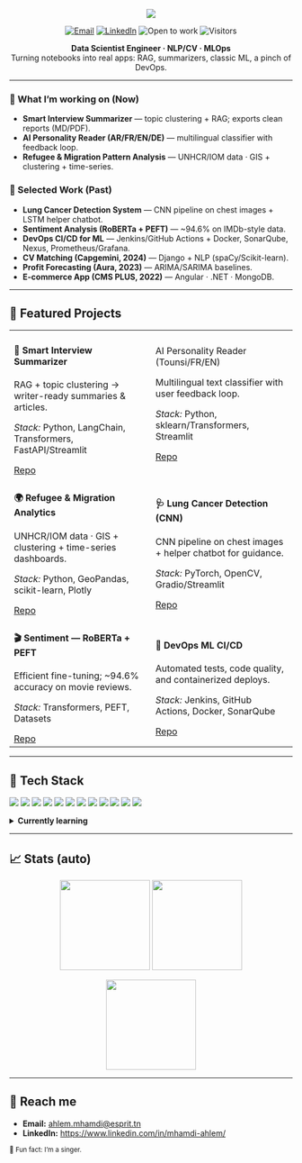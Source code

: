 <!-- HEADER -->
<p align="center">
  <img src="https://readme-typing-svg.herokuapp.com?duration=2500&center=true&vCenter=true&width=800&lines=Hi%F0%9F%91%8B%2C+I'm+Ahlem+Mhamdi;Data+Scientist+Engineer+%E2%80%A2+NLP%2FCV+%E2%80%A2+MLOps;I+build+practical+AI+that+ships" />
</p>

<p align="center">
  <a href="mailto:ahlem.mhamdi@esprit.tn"><img alt="Email"
    src="https://img.shields.io/badge/Email-ahlem.mhamdi%40esprit.tn-1f6feb?style=for-the-badge&logo=gmail&logoColor=white"></a>
  <a href="https://www.linkedin.com/in/mhamdi-ahlem/"><img alt="LinkedIn"
    src="https://img.shields.io/badge/LinkedIn-Connect-0a66c2?style=for-the-badge&logo=linkedin&logoColor=white"></a>
  <img alt="Open to work"
    src="https://img.shields.io/badge/Open_to-Internship%20%7C%20Working%20Student-06d6a0?style=for-the-badge">
  <img alt="Visitors"
    src="https://komarev.com/ghpvc/?username=Ahlemmhm&style=for-the-badge&color=9b59b6">
</p>

<p align="center">
  <b>Data Scientist Engineer · NLP/CV · MLOps</b><br/>
  Turning notebooks into real apps: RAG, summarizers, classic ML, a pinch of DevOps.
</p>

---

### 🔭 What I’m working on (Now)
- **Smart Interview Summarizer** — topic clustering + RAG; exports clean reports (MD/PDF).
- **AI Personality Reader (AR/FR/EN/DE)** — multilingual classifier with feedback loop.
- **Refugee & Migration Pattern Analysis** — UNHCR/IOM data · GIS + clustering + time-series.

### 🧪 Selected Work (Past)
- **Lung Cancer Detection System** — CNN pipeline on chest images + LSTM helper chatbot.
- **Sentiment Analysis (RoBERTa + PEFT)** — ~94.6% on IMDb-style data.
- **DevOps CI/CD for ML** — Jenkins/GitHub Actions + Docker, SonarQube, Nexus, Prometheus/Grafana.
- **CV Matching (Capgemini, 2024)** — Django + NLP (spaCy/Scikit-learn).
- **Profit Forecasting (Aura, 2023)** — ARIMA/SARIMA baselines.
- **E-commerce App (CMS PLUS, 2022)** — Angular · .NET · MongoDB.

---

## 📌 Featured Projects
<!-- Replace repo links with your actual repos if names differ -->
<table>
  <tr>
    <td width="50%">
      <h4>📝 Smart Interview Summarizer</h4>
      <p>RAG + topic clustering → writer-ready summaries & articles.</p>
      <p><i>Stack:</i> Python, LangChain, Transformers, FastAPI/Streamlit</p>
      <a href="https://github.com/Ahlemmhm/smart-interview-summarizer">Repo</a>
    </td>
    <td width="50%">
      <h4🧠>AI Personality Reader (Tounsi/FR/EN)</h4>
      <p>Multilingual text classifier with user feedback loop.</p>
      <p><i>Stack:</i> Python, sklearn/Transformers, Streamlit</p>
      <a href="https://github.com/Ahlemmhm/ai-personality-reader">Repo</a>
    </td>
  </tr>
  <tr>
    <td width="50%">
      <h4>🌍 Refugee & Migration Analytics</h4>
      <p>UNHCR/IOM data · GIS + clustering + time-series dashboards.</p>
      <p><i>Stack:</i> Python, GeoPandas, scikit-learn, Plotly</p>
      <a href="https://github.com/Ahlemmhm/refugee-migration-analytics">Repo</a>
    </td>
    <td width="50%">
      <h4>🩺 Lung Cancer Detection (CNN)</h4>
      <p>CNN pipeline on chest images + helper chatbot for guidance.</p>
      <p><i>Stack:</i> PyTorch, OpenCV, Gradio/Streamlit</p>
      <a href="https://github.com/Ahlemmhm/lung-cancer-detection-cnn">Repo</a>
    </td>
  </tr>
  <tr>
    <td width="50%">
      <h4>🎬 Sentiment — RoBERTa + PEFT</h4>
      <p>Efficient fine-tuning; ~94.6% accuracy on movie reviews.</p>
      <p><i>Stack:</i> Transformers, PEFT, Datasets</p>
      <a href="https://github.com/Ahlemmhm/sentiment-roberta-peft">Repo</a>
    </td>
    <td width="50%">
      <h4>🚀 DevOps ML CI/CD</h4>
      <p>Automated tests, code quality, and containerized deploys.</p>
      <p><i>Stack:</i> Jenkins, GitHub Actions, Docker, SonarQube</p>
      <a href="https://github.com/Ahlemmhm/devops-ml-cicd">Repo</a>
    </td>
  </tr>
</table>

---

## 🧰 Tech Stack
<p>
  <img src="https://img.shields.io/badge/Python-3776AB?logo=python&logoColor=white">
  <img src="https://img.shields.io/badge/PyTorch-EE4C2C?logo=pytorch&logoColor=white">
  <img src="https://img.shields.io/badge/Transformers-FFD21E?logo=huggingface&logoColor=black">
  <img src="https://img.shields.io/badge/scikit--learn-F7931E?logo=scikitlearn&logoColor=white">
  <img src="https://img.shields.io/badge/LangChain-000000?logo=chainlink&logoColor=white">
  <img src="https://img.shields.io/badge/FastAPI-009688?logo=fastapi&logoColor=white">
  <img src="https://img.shields.io/badge/Streamlit-FF4B4B?logo=streamlit&logoColor=white">
  <img src="https://img.shields.io/badge/PostgreSQL-4169E1?logo=postgresql&logoColor=white">
  <img src="https://img.shields.io/badge/Docker-2496ED?logo=docker&logoColor=white">
  <img src="https://img.shields.io/badge/GitHub%20Actions-2088FF?logo=githubactions&logoColor=white">
  <img src="https://img.shields.io/badge/Linux-000000?logo=linux&logoColor=white">
  <img src="https://img.shields.io/badge/Power%20BI-F2C811?logo=powerbi&logoColor=black">
</p>
<details>
  <summary><b>Currently learning</b></summary>
  BigQuery · DBT · Looker Studio · Metabase · SQL best practices · German 🇩🇪
</details>

---

## 📈 Stats (auto)
<p align="center">
  <img height="160" src="https://github-readme-stats.vercel.app/api?username=Ahlemmhm&show_icons=true&hide_title=true&count_private=true&include_all_commits=true&theme=default" />
  <img height="160" src="https://github-readme-stats.vercel.app/api/top-langs/?username=Ahlemmhm&layout=compact&hide_title=true&langs_count=8&theme=default" />
</p>
<p align="center">
  <img height="160" src="https://streak-stats.demolab.com?user=Ahlemmhm&theme=default&hide_border=false" />
</p>

---

## 💬 Reach me
- **Email:** ahlem.mhamdi@esprit.tn  
- **LinkedIn:** https://www.linkedin.com/in/mhamdi-ahlem/

<sub>🎵 Fun fact: I’m a singer.</sub>
